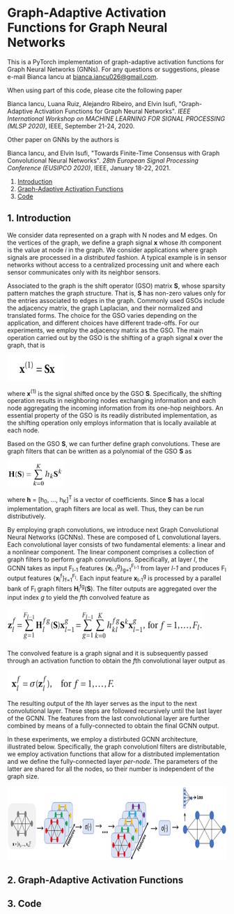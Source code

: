 # Graph-Adaptive Activation Functions for Graph Neural Networks
This is a PyTorch implementation of graph-adaptive activation functions for Graph Neural Networks (GNNs). For any questions or suggestions, please e-mail Bianca Iancu at <bianca.iancu026@gmail.com>.

When using part of this code, please cite the following paper

Bianca Iancu, Luana Ruiz, Alejandro Ribeiro, and Elvin Isufi, "Graph-Adaptive Activation Functions for Graph Neural Networks". *IEEE International Workshop on MACHINE LEARNING FOR SIGNAL PROCESSING (MLSP 2020)*, IEEE, September 21-24, 2020.

Other paper on GNNs by the authors is

Bianca Iancu, and Elvin Isufi, "Towards Finite-Time Consensus with Graph Convolutional Neural Networks". *28th European Signal Processing Conference (EUSIPCO 2020)*, IEEE, January 18-22, 2021.

1. [Introduction](#intro)
2. [Graph-Adaptive Activation Functions](#ga)
3. [Code](#code)

<a name="intro"></a>
## 1. Introduction

We consider data represented on a graph with N nodes and M edges. On the vertices of the graph, we define a graph signal **x** whose *i*th component is the value at node *i* in the graph. We consider applications where graph signals are processed in a *distributed* fashion. A typical example is in sensor networks without access to a centralized processing unit and where each sensor communicates only with its neighbor sensors. 

Associated to the graph is the shift operator (GSO) matrix **S**, whose sparsity pattern matches the graph structure. That is, **S**  has non-zero values only for the entries associated to edges in the graph. Commonly used GSOs include the adjacency matrix, the graph Laplacian, and their normalized and translated forms. The choice for the GSO varies depending on the application, and different choices have different trade-offs. For our experiments, we employ the adjacency matrix as the GSO. The main operation carried out by the GSO is the shifting of a graph signal **x** over the graph, that is

<img src="images/shift.png" width="130" height="60" />

where **x**<sup>(1)</sup> is the signal shifted once by the GSO **S**. Specifically, the shifting operation results in neighboring nodes exchanging information and each node aggregating the incoming information from its one-hop neighbors. An essential property of the GSO is its readily distributed implementation, as the shifting operation only employs information that is locally available at each node.

Based on the GSO **S**, we can further define graph convolutions. These are graph filters that can be written as a polynomial of the GSO **S** as

<img src="images/graph_convolution.png" width="130" height="60" />

where **h** = \[h<sub>0</sub>, ..., h<sub>K</sub>\]<sup>T</sup> is a vector of coefficients. Since **S** has a local implementation, graph filters are local as well. Thus, they can be run distributively.

By employing graph convolutions, we introduce next Graph Convolutional Neural Networks (GCNNs). These are composed of L convolutional layers. Each convolutional layer consists of two fundamental elements: a linear and a nonlinear component. The linear component comprises a collection of graph filters to perform graph convolutions. Specifically, at layer *l*, the GCNN takes as input F<sub>l-1</sub> features {**x**<sub>l-1</sub><sup>g</sup>}<sub>g=1</sub><sup>F<sub>l-1</sub></sup> from layer *l-1* and produces F<sub>l</sub> output features {**x**<sub>l</sub><sup>f</sup>}<sub>f=1</sub><sup>F<sub>l</sub></sup>. Each input feature **x**<sub>l-1</sub><sup>g</sup> is processed by a parallel bank of F<sub>l</sub> graph filters **H**<sub>l</sub><sup>fg</sup>(**S**). The filter outputs are aggregated over the input index *g* to yield the *f*th convolved feature as 

<img src="images/gcnn_convolved_feature.png" width="450" height="80"  />

The convolved feature is a graph signal and it is subsequently passed through an activation function to obtain the *f*th convolutional layer output as

<img src="images/gcnn_activation_function.png" width="250" height="50"  />

The resulting output of the *l*th layer serves as the input to the next convolutional layer. These steps are followed recursively until the last layer of the GCNN. The features from the last convolutional layer are further combined by means of a fully-connected to obtain the final GCNN output.

In these experiments, we employ a distirbuted GCNN architecture, illustrated below. Specifically, the graph convolutionl filters are distributable, we employ activation functions that allow for a distributed implementation and we define the fully-connected layer *per-node*. The parameters of the latter are shared for all the nodes, so their number is independent of the graph size.

<img src="images/architecture.png" width="800" height="170"  />


<a name="ga"></a>
## 2. Graph-Adaptive Activation Functions

<a name="code"></a>
## 3. Code

